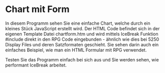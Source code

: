 # Chart mit Form

In diesem Programm sehen Sie eine einfache Chart, welche durch ein kleines Stück JavaScript erstellt wird.
Der HTML Code befindet sich in der eigenen Template Datei chartform.htm und wird mittels 
IceBreak Funktion #include direkt in den RPG Code eingebunden - ähnlich wie dies bei 5250 Display Files und deren
Satzformaten geschieht.
Sie sehen darin auch ein einfaches Beispiel, wie man ein HTML Formular mit RPG verwendet.

Testen Sie das Programm einfach bei sich aus und Sie werden sehen, wie performant IceBreak arbeitet.
